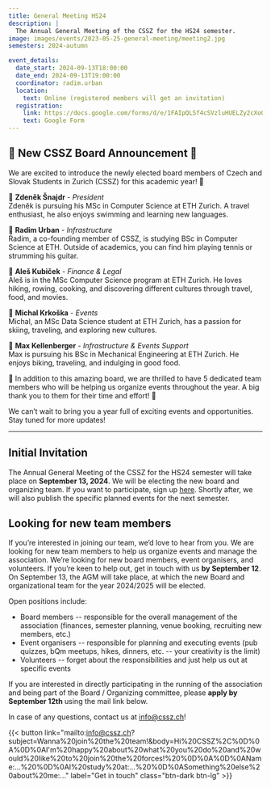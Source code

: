 ```yaml
---
title: General Meeting HS24
description: |
  The Annual General Meeting of the CSSZ for the HS24 semester.
image: images/events/2023-05-25-general-meeting/meeting2.jpg
semesters: 2024-autumn

event_details:
  date_start: 2024-09-13T18:00:00
  date_end: 2024-09-13T19:00:00
  coordinator: radim.urban
  location:
    text: Online (registered members will get an invitation)
  registration:
    link: https://docs.google.com/forms/d/e/1FAIpQLSf4cSVzluHUELZy2cXoQJNROBzs9AqJAAFjoQyPVmFxeRMftw/viewform?usp=sf_link
    text: Google Form
---
```




## 🚨 **New CSSZ Board Announcement** 🚨

We are excited to introduce the newly elected board members of Czech and Slovak Students in Zurich (CSSZ) for this academic year! 🎉

🌟 **Zdeněk Šnajdr** - *President*  
Zdeněk is pursuing his MSc in Computer Science at ETH Zurich. A travel enthusiast, he also enjoys swimming and learning new languages.

🌟 **Radim Urban** - *Infrastructure*  
Radim, a co-founding member of CSSZ, is studying BSc in Computer Science at ETH. Outside of academics, you can find him playing tennis or strumming his guitar.

🌟 **Aleš Kubiček** - *Finance & Legal*  
Aleš is in the MSc Computer Science program at ETH Zurich. He loves hiking, rowing, cooking, and discovering different cultures through travel, food, and movies.

🌟 **Michal Krkoška** - *Events*  
Michal, an MSc Data Science student at ETH Zurich, has a passion for skiing, traveling, and exploring new cultures.

🌟 **Max Kellenberger** - *Infrastructure & Events Support*  
Max is pursuing his BSc in Mechanical Engineering at ETH Zurich. He enjoys biking, traveling, and indulging in good food.

🎉 In addition to this amazing board, we are thrilled to have 5 dedicated team members who will be helping us organize events throughout the year. A big thank you to them for their time and effort! 🙌

We can’t wait to bring you a year full of exciting events and opportunities. Stay tuned for more updates!


<hr>

## Initial Invitation

The Annual General Meeting of the CSSZ for the HS24 semester will take place on **September 13, 2024**. We will be electing the new board and organizing team. If you want to participate, sign up [here](https://docs.google.com/forms/d/e/1FAIpQLSf4cSVzluHUELZy2cXoQJNROBzs9AqJAAFjoQyPVmFxeRMftw/viewform?usp=sf_link). Shortly after, we will also publish the specific planned events for the next semester.

## Looking for new team members

If you’re interested in joining our team, we’d love to hear from you. We are looking for new team members to help us organize events and manage the association. We’re looking for new board members, event organisers, and volunteers. If you’re keen to help out, get in touch with us **by September 12**. On September 13, the AGM will take place, at which the new Board and organizational team for the year 2024/2025 will be elected.

Open positions include:

- Board members -- responsible for the overall management of the association (finances, semester planning, venue booking, recruiting new members, etc.)
- Event organisers -- responsible for planning and executing events (pub quizzes, bQm meetups, hikes, dinners, etc. -- your creativity is the limit)
- Volunteers -- forget about the responsibilities and just help us out at specific events

If you are interested in directly participating in the running of the association and being part of the Board / Organizing committee, please **apply by September 12th** using the mail link below. 

In case of any questions, contact us at info@cssz.ch!

{{< button link="mailto:info@cssz.ch?subject=Wanna%20join%20the%20team!&body=Hi%20CSSZ%2C%0D%0A%0D%0AI'm%20happy%20about%20what%20you%20do%20and%20would%20like%20to%20join%20the%20forces!%20%0D%0A%0D%0AName:...%20%0D%0AI%20study%20at:...%20%0D%0ASomething%20else%20about%20me:..." label="Get in touch" class="btn-dark btn-lg" >}}